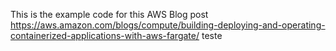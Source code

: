 This is the example code for this AWS Blog post https://aws.amazon.com/blogs/compute/building-deploying-and-operating-containerized-applications-with-aws-fargate/
teste
